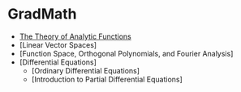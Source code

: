 # GradMath

* [The Theory of Analytic Functions](https://github.com/SeoulTechPSE/GradMath/blob/master/The_Theory_of_Analytic_Functions.ipynb)
* [Linear Vector Spaces]
* [Function Space, Orthogonal Polynomials, and Fourier Analysis]
* [Differential Equations]
  * [Ordinary Differential Equations]
  * [Introduction to Partial Differential Equations]
